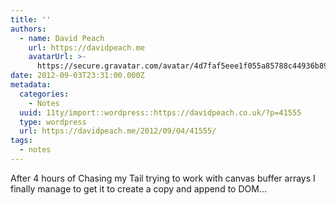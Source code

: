 ```yaml
---
title: ''
authors:
  - name: David Peach
    url: https://davidpeach.me
    avatarUrl: >-
      https://secure.gravatar.com/avatar/4d7faf5eee1f055a85788c44936b8995eaab6dfb004e7854ec747ccb272e91ee?s=96&d=mm&r=g
date: 2012-09-03T23:31:00.000Z
metadata:
  categories:
    - Notes
  uuid: 11ty/import::wordpress::https://davidpeach.co.uk/?p=41555
  type: wordpress
  url: https://davidpeach.me/2012/09/04/41555/
tags:
  - notes
---
```

After 4 hours of Chasing my Tail trying to work with canvas buffer arrays I finally manage to get it to create a copy and append to DOM…